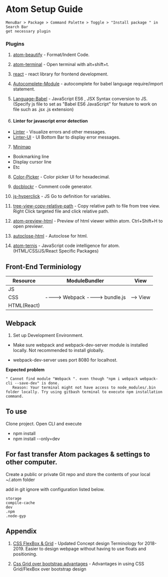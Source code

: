 # Atom Setup Guide
```
MenuBar > Package > Command Palette > Toggle > "Install package " in Search Bar
get necessary plugin
```
### Plugins

1. [atom-beautify](https://atom.io/packages/atom-beautify) - Format/Indent Code.

2. [atom-terminal](https://atom.io/packages/atom-terminal) - Open terminal with alt+shift+t.

3. [react](https://atom.io/packages/react) - react library for frontend development.

4. [Autocomplete-Module](https://atom.io/packages/autocomplete-modules) - autocomplete for babel language require/import statement.

5. [Language-Babel](https://atom.io/packages/language-babel) - JavaScript ES6 , JSX Syntax conversion to JS. (Specify js file to set as "Babel ES6 JavaScript" for feature to work on file such as .jsx .js extension)

6. #### Linter for javascript error detection
- [Linter](https://atom.io/packages/linter) - Visualize errors and other messages.
- [Linter-UI](https://atom.io/packages/linter-ui-default) - UI Bottom Bar to display error messages.

7. [Minimap](https://atom.io/packages/minimap)
 - Bookmarking line
 - Display cursor line
 - Etc
8. [Color-Picker](https://atom.io/packages/color-picker) - Color picker UI for hexadecimal.

9. [docblockr](https://atom.io/packages/docblockr) - Comment code generator.

10. [js-hyperclick](https://atom.io/packages/js-hyperclick) - JS Go to definition for variables.

11. [tree-view-copy-relative-path](https://atom.io/packages/tree-view-copy-relative-path) - Copy relative path to file from tree view. Right Click targeted file and click relative path.

12. [atom-preview-html](https://atom.io/packages/atom-html-preview) - Preview of html viewer within atom. Ctrl+Shift+H to open previewr.

13. [autoclose-html](https://atom.io/packages/autoclose-html) - Autoclose for html.

14. [atom-ternjs](https://atom.io/packages/atom-ternjs) - JavaScript code intelligence for atom.(HTML/CSS/JS/React Specific Packages)

## Front-End Terminiology

Resource | ModuleBundler | View
-------- | -------- | -----
JS |
CSS |  ----> Webpack ----> bundle.js | -->  View
HTML(React) |

## Webpack

1. Set up Development Environment.
 - Make sure webpack and webpack-dev-server module is installed locally. Not recommended to install globally.

- webpack-dev-server uses port 8080 for localhost.

**Expected problem**
```
" Cannot find module "Webpack ". even though "npm i webpack webpack-cli --save-dev" is done.
   Reason: Your terminal might not have access to node_modules/.bin folder locally. Try using gitbash terminal to execute npm installation command.

```


## To use

Clone project. Open CLI and execute
 - npm install
 - npm install --only=dev


## For fast transfer Atom packages & settings to other computer.

Create a public or private Git repo and store the contents of your local ~/.atom folder

add in git ignore with configuration listed below.
```
storage
compile-cache
dev
.npm
.node-gyp
```
## Appendix

1. [CSS FlexBox & Grid](https://developer.mozilla.org/en-US/docs/Web/CSS/CSS_Grid_Layout/Relationship_of_Grid_Layout) - Updated Concept design Terminology for 2018-2019. Easier to design webpage without having to use floats and positioning.

2. [Css Grid over bootstrap advantages](https://hackernoon.com/how-css-grid-beats-bootstrap-85d5881cf163) - Advantages in using CSS Grid/FlexBox over bootstrap design
